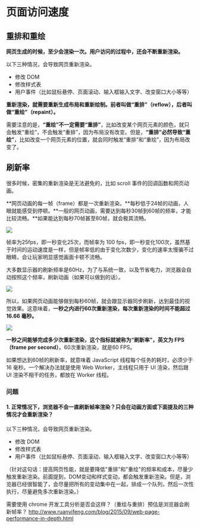# 页面访问速度

## 重排和重绘

**网页生成的时候，至少会渲染一次。用户访问的过程中，还会不断重新渲染。**

以下三种情况，会导致网页重新渲染。
- 修改 DOM
- 修改样式表
- 用户事件（比如鼠标悬停、页面滚动、输入框输入文字、改变窗口大小等等）

**重新渲染，就需要重新生成布局和重新绘制。前者叫做“重排”（reflow），后者叫做“重绘”（repaint）。**

需要注意的是，**“重绘”不一定需要“重排”**，比如改变某个网页元素的颜色，就只会触发“重绘”，不会触发“重排”，因为布局没有改变。但是，**“重排”必然导致“重绘”**，比如改变一个网页元素的位置，就会同时触发“重排”和“重绘”，因为布局改变了。

## 刷新率

很多时候，密集的重新渲染是无法避免的，比如 scroll 事件的回调函数和网页动画。

**网页动画的每一帧（frame）都是一次重新渲染。**每秒低于24帧的动画，人眼就能感受到停顿。**一般的网页动画，需要达到每秒30帧到60帧的频率，才能比较流畅。**如果能达到每秒70帧甚至80帧，就会极其流畅。

![](../../.vuepress/public/assets/fps-comparison.jpg)

帧率为25fps，即一秒变化25次，而帧率为 100 fps，即一秒变化100次，虽然基于时间的运动速度是一样，但是帧率低的由于变化次数少，变化的速率太慢骗不过眼睛，会让玩家明显感觉画面卡顿不流畅。

大多数显示器的刷新频率是60Hz，为了与系统一致，以及节省电力，浏览器会自动按照这个频率，刷新动画（如果可以做到的话）。

![](../../.vuepress/public/assets/fps-comparison-2.jpg)

所以，如果网页动画能够做到每秒60帧，就会跟显示器同步刷新，达到最佳的视觉效果。这意味着，**一秒之内进行60次重新渲染，每次重新渲染的时间不能超过 16.66 毫秒。**

![](../../.vuepress/public/assets/fps-3.png)

**一秒之间能够完成多少次重新渲染，这个指标就被称为“刷新率”，英文为 FPS（frame per second）**。60次重新渲染，就是60 FPS。

如果想达到60帧的刷新率，就意味着 JavaScript 线程每个任务的耗时，必须少于 16 毫秒。一个解决办法就是使用 Web Worker，主线程只用于 UI 渲染，然后跟 UI 渲染不相干的任务，都放在 Worker 线程。

### 问题

#### 1. 正常情况下，浏览器不会一直刷新帧率渲染？只会在动画方面或下面提及的三种情况才会重新渲染？

以下三种情况，会导致网页重新渲染。
- 修改 DOM
- 修改样式表 
- 用户事件（比如鼠标悬停、页面滚动、输入框输入文字、改变窗口大小等等）

（针对这句话：提高网页性能，就是要降低"重排"和"重绘"的频率和成本，尽量少触发重新渲染。前面提到，DOM变动和样式变动，都会触发重新渲染。但是，浏览器已经很智能了，会尽量把所有的变动集中在一起，排成一个队列，然后一次性执行，尽量避免多次重新渲染。）

需要使用 chrome 开发工具分析是否会这样？（重绘与重排）预估是浏览器会刷新帧率？
http://www.ruanyifeng.com/blog/2015/09/web-page-performance-in-depth.html